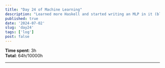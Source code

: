 ```yaml
---
title: "Day 24 of Machine Learning"
description: "Learned more Haskell and started writing an MLP in it (blog post about that soon)."
published: true
date: '2024-07-02'
slug: 'day24'
tags: ['log']
post: false
---
```

<script>
    import Image from '$lib/components/Image.svelte';
</script>

**Time spent**: 3h<br /> **Total**: 64h/10000h

___
